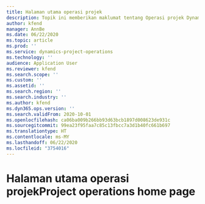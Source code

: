 ```yaml
---
title: Halaman utama operasi projek
description: Topik ini memberikan maklumat tentang Operasi projek Dynamics 365.
author: kfend
manager: AnnBe
ms.date: 06/22/2020
ms.topic: article
ms.prod: ''
ms.service: dynamics-project-operations
ms.technology: ''
audience: Application User
ms.reviewer: kfend
ms.search.scope: ''
ms.custom: ''
ms.assetid: ''
ms.search.region: ''
ms.search.industry: ''
ms.author: kfend
ms.dyn365.ops.version: ''
ms.search.validFrom: 2020-10-01
ms.openlocfilehash: ca06ba009b266bb93d63bcb1897d008623de931c
ms.sourcegitcommit: 99ea23f95faa7c85c13fbcc7a3d1b40fc661b697
ms.translationtype: HT
ms.contentlocale: ms-MY
ms.lasthandoff: 06/22/2020
ms.locfileid: "3754016"
---
```

# <a name="project-operations-home-page"></a><span data-ttu-id="d8d0c-103">Halaman utama operasi projek</span><span class="sxs-lookup"><span data-stu-id="d8d0c-103">Project operations home page</span></span>
